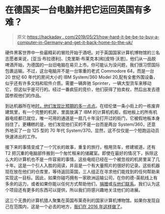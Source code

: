 # 在德国买一台电脑并把它运回英国有多难？

> 原文:[https://hackaday . com/2019/05/21/how-hard-it-be-be-to-buy-a-computer-in-Germany-and-get-it-back-home-to-the-uk/](https://hackaday.com/2019/05/21/how-hard-can-it-be-to-buy-a-computer-in-germany-and-get-it-back-home-to-the-uk/)

硬件黑客世界中一些最精彩的冒险开始于酒吧。对于英国国家计算机博物馆的三名志愿者来说，[亚当·布拉德利]、[克里斯·布莱克本]和[皮特·沃恩]，他们从一品脱啤酒开始，为德国的一台旧电脑在易贝上市。你可能认为没问题，我们很习惯国际包裹运输。不过，这台电脑并不是一台笨重的老式 Commodore 64，而是一台 20 世纪 60 年代的房间大小的 IBM System/360 Model 20,配有全套外围设备，似乎还有许多文档和软件介质。需要一辆奔驰 Sprinter，一辆大型货车来移动它，但这似乎是可行的。经过一番疯狂的竞价，他们获得了拍卖权，然后出发去德国参观他们的作品。

到达机器所在地[时，他们发现比预期的多一点点](https://ibms360.co.uk/?p=64)。在纽伦堡一条小街上的一栋废弃建筑里，有一个完整的机房，里面放满了 IBM 的计算机机柜，假地板上的所有机器电缆都已就位，唯一可用的通道是一扇几十年没打开过的街门，它被假地板本身挡住了。更糟糕的是，他们发现他们买的不是一台而是两台 System/360，还意外地买了一台 125 型的 70 年代 System/370。显然，这不仅仅是一个短跑运动员快速进出的工作。

接下来的事情变成了一个冗长的故事，重复的旅行，租用货车，修建坡道，还有 T2 把沉重的电脑部件搬到一个匆忙租来的储藏室。即使在最好的情况下，拆除这么大的计算机也不是一件容易的事情，这些电缆已经在一个被忽视的机房里呆了几十年。这是一个引人入胜的阅读，并且是一个有大量照片的很好的记录。这些机器现在放在他们的仓库里，等待返回英国，三人组正在寻求他们能找到的任何帮助来实现这一目标。因此，如果你碰巧拥有一家欧洲运输公司，在你的德-英航线上有多余的运力，或者如果你能以任何方式帮助他们，[捐赠](https://ibms360.co.uk/?page_id=384)或[与他们联系](https://ibms360.co.uk/?page_id=170)。我们认为这个项目还有更多的东西可以提供，所以我们将感兴趣地关注他们的进展。

这三个无畏的计算机猎人聚集在英国布莱奇利的国家计算机博物馆。如果你发现自己在范围内，这是一个必去的地方，[我们在 2016 年这样做了](https://hackaday.com/2016/09/13/review-the-national-museum-of-computing/)。